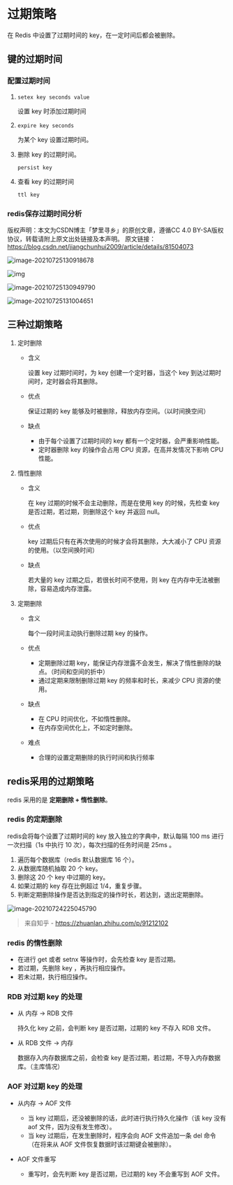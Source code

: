 # 过期策略

在 Redis 中设置了过期时间的 key，在一定时间后都会被删除。

## 键的过期时间

### 配置过期时间

1. `setex key seconds value`

   设置 key 时添加过期时间

2. `expire key seconds` 

   为某个 key 设置过期时间。

3. 删除 key 的过期时间。

   `persist key`

4. 查看 key 的过期时间

   `ttl key`

### redis保存过期时间分析

版权声明：本文为CSDN博主「梦里寻乡」的原创文章，遵循CC 4.0 BY-SA版权协议，转载请附上原文出处链接及本声明。
原文链接：https://blog.csdn.net/jiangchunhui2009/article/details/81504073

![image-20210725130918678](https://cdn.jsdelivr.net/gh/AlbertYang0801/pic-bed@main/img/20210725130918.png)

![img](https://cdn.jsdelivr.net/gh/AlbertYang0801/pic-bed@main/img/20210725130928.png)

![image-20210725130949790](https://cdn.jsdelivr.net/gh/AlbertYang0801/pic-bed@main/img/20210725130949.png)

![image-20210725131004651](https://cdn.jsdelivr.net/gh/AlbertYang0801/pic-bed@main/img/20210725131004.png)





## 三种过期策略

1. 定时删除

   - 含义

     设置 key 过期时间时，为 key 创建一个定时器，当这个 key 到达过期时间时，定时器会将其删除。

   - 优点

     保证过期的 key 能够及时被删除，释放内存空间。（以时间换空间）

   - 缺点

     - 由于每个设置了过期时间的 key 都有一个定时器，会严重影响性能。
     - 定时器删除 key 的操作会占用 CPU 资源，在高并发情况下影响 CPU 性能。

2. 惰性删除

   - 含义

     在 key 过期的时候不会主动删除，而是在使用 key 的时候，先检查 key 是否过期，若过期，则删除这个 key 并返回 null。

   - 优点

     key 过期后只有在再次使用的时候才会将其删除，大大减小了 CPU 资源的使用。（以空间换时间）

   - 缺点

     若大量的 key 过期之后，若很长时间不使用，则 key 在内存中无法被删除，容易造成内存泄露。

3. 定期删除

   - 含义

     每个一段时间主动执行删除过期 key 的操作。

   - 优点

     - 定期删除过期 key，能保证内存泄露不会发生，解决了惰性删除的缺点。（时间和空间的折中）
     - 通过定期来限制删除过期 key 的频率和时长，来减少 CPU 资源的使用。

   - 缺点

     - 在 CPU 时间优化，不如惰性删除。
     - 在内存空间优化上，不如定时删除。

   - 难点

     - 合理的设置定期删除的执行时间和执行频率

## redis采用的过期策略

redis 采用的是 **定期删除 + 惰性删除**。

### redis 的定期删除

redis会将每个设置了过期时间的 key 放入独立的字典中，默认每隔 100 ms 进行一次扫描（1s 中执行 10 次），每次扫描的任务时间是 25ms 。

1. 遍历每个数据库（redis 默认数据库 16 个）。
2. 从数据库随机抽取 20 个 key。
3. 删除这 20 个 key 中过期的 key。
4. 如果过期的 key 存在比例超过 1/4，重复步骤。
5. 判断定期删除操作是否达到指定的操作时长，若达到，退出定期删除。

![image-20210724225045790](https://cdn.jsdelivr.net/gh/AlbertYang0801/pic-bed@main/img/20210724225045.png)

> 来自知乎 - https://zhuanlan.zhihu.com/p/91212102



### redis 的惰性删除

- 在进行 get 或者 setnx 等操作时，会先检查 key 是否过期。
- 若过期，先删除 key ，再执行相应操作。
- 若未过期，执行相应操作。

### RDB 对过期 key 的处理

- 从 内存 -> RDB 文件

  持久化 key 之前，会判断 key 是否过期，过期的 key 不存入 RDB 文件。

- 从 RDB 文件 -> 内存

  数据存入内存数据库之前，会检查 key 是否过期，若过期，不导入内存数据库。（主库情况）

### AOF 对过期 key 的处理

- 从内存 -> AOF 文件

  - 当 key 过期后，还没被删除的话，此时进行执行持久化操作（该 key 没有 aof 文件，因为没有发生修改）。
  - 当 key 过期后，在发生删除时，程序会向 AOF 文件追加一条 del 命令（在将来从 AOF 文件恢复数据时该过期键会被删除）。

- AOF 文件重写

  - 重写时，会先判断 key 是否过期，已过期的 key 不会重写到 AOF 文件。














